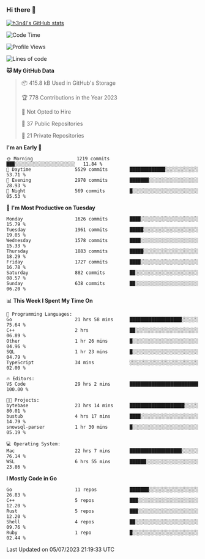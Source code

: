 ### Hi there 👋

[![h3n4l's GitHub stats](https://github-readme-stats.vercel.app/api?username=h3n4l&count_private=true&show_icons=true&theme=radical)](https://github.com/h3n4l/github-readme-stats)

<!--START_SECTION:waka-->
![Code Time](http://img.shields.io/badge/Code%20Time-1%2C391%20hrs%2047%20mins-blue)

![Profile Views](http://img.shields.io/badge/Profile%20Views-1-blue)

![Lines of code](https://img.shields.io/badge/From%20Hello%20World%20I%27ve%20Written-2.2%20million%20lines%20of%20code-blue)

**🐱 My GitHub Data** 

> 📦 415.8 kB Used in GitHub's Storage 
 > 
> 🏆 778 Contributions in the Year 2023
 > 
> 🚫 Not Opted to Hire
 > 
> 📜 37 Public Repositories 
 > 
> 🔑 21 Private Repositories 
 > 
**I'm an Early 🐤** 

```text
🌞 Morning                1219 commits        ███░░░░░░░░░░░░░░░░░░░░░░   11.84 % 
🌆 Daytime                5529 commits        █████████████░░░░░░░░░░░░   53.71 % 
🌃 Evening                2978 commits        ███████░░░░░░░░░░░░░░░░░░   28.93 % 
🌙 Night                  569 commits         █░░░░░░░░░░░░░░░░░░░░░░░░   05.53 % 
```
📅 **I'm Most Productive on Tuesday** 

```text
Monday                   1626 commits        ████░░░░░░░░░░░░░░░░░░░░░   15.79 % 
Tuesday                  1961 commits        █████░░░░░░░░░░░░░░░░░░░░   19.05 % 
Wednesday                1578 commits        ████░░░░░░░░░░░░░░░░░░░░░   15.33 % 
Thursday                 1883 commits        █████░░░░░░░░░░░░░░░░░░░░   18.29 % 
Friday                   1727 commits        ████░░░░░░░░░░░░░░░░░░░░░   16.78 % 
Saturday                 882 commits         ██░░░░░░░░░░░░░░░░░░░░░░░   08.57 % 
Sunday                   638 commits         ██░░░░░░░░░░░░░░░░░░░░░░░   06.20 % 
```


📊 **This Week I Spent My Time On** 

```text
💬 Programming Languages: 
Go                       21 hrs 58 mins      ███████████████████░░░░░░   75.64 % 
C++                      2 hrs               ██░░░░░░░░░░░░░░░░░░░░░░░   06.89 % 
Other                    1 hr 26 mins        █░░░░░░░░░░░░░░░░░░░░░░░░   04.96 % 
SQL                      1 hr 23 mins        █░░░░░░░░░░░░░░░░░░░░░░░░   04.79 % 
TypeScript               34 mins             ░░░░░░░░░░░░░░░░░░░░░░░░░   02.00 % 

🔥 Editors: 
VS Code                  29 hrs 2 mins       █████████████████████████   100.00 % 

🐱‍💻 Projects: 
bytebase                 23 hrs 14 mins      ████████████████████░░░░░   80.01 % 
bustub                   4 hrs 17 mins       ████░░░░░░░░░░░░░░░░░░░░░   14.79 % 
snowsql-parser           1 hr 30 mins        █░░░░░░░░░░░░░░░░░░░░░░░░   05.19 % 

💻 Operating System: 
Mac                      22 hrs 7 mins       ███████████████████░░░░░░   76.14 % 
WSL                      6 hrs 55 mins       ██████░░░░░░░░░░░░░░░░░░░   23.86 % 
```

**I Mostly Code in Go** 

```text
Go                       11 repos            ███████░░░░░░░░░░░░░░░░░░   26.83 % 
C++                      5 repos             ███░░░░░░░░░░░░░░░░░░░░░░   12.20 % 
Rust                     5 repos             ███░░░░░░░░░░░░░░░░░░░░░░   12.20 % 
Shell                    4 repos             ██░░░░░░░░░░░░░░░░░░░░░░░   09.76 % 
Ruby                     1 repo              █░░░░░░░░░░░░░░░░░░░░░░░░   02.44 % 
```




 Last Updated on 05/07/2023 21:19:33 UTC
<!--END_SECTION:waka-->

